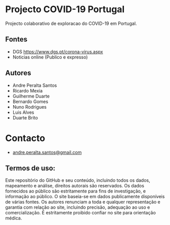 # Projecto COVID-19 Portugal 

Projecto colaborativo de exploracao do COVID-19 em Portugal.  

## Fontes 
- DGS https://www.dgs.pt/corona-virus.aspx 
- Noticias online (Publico e expresso)

## Autores
- Andre Peralta Santos
- Ricardo Mexia
- Guilherme Duarte
- Bernardo Gomes
- Nuno Rodrigues
- Luis Alves
- Duarte Brito

# Contacto
- andre.peralta.santos@gmail.com

## Termos de uso:
Este repositório do GitHub e seu conteúdo, incluindo todos os dados, mapeamento e análise, direitos autorais são reservados. Os dados fornecidos ao público são estritamente para fins de investigação, e informação ao público. O site baseia-se em dados publicamente disponíveis de várias fontes. Os autores renunciam a toda e qualquer representação e garantia com relação ao site, incluindo precisão, adequação ao uso e comercialização. É estritamente proibido confiar no site para orientação médica.
